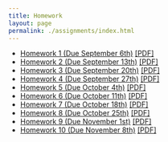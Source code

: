 ```yaml
---
title: Homework
layout: page
permalink: ./assignments/index.html
---
```


- [Homework 1 (Due September 6th)](./homework1.html) [[PDF]](./homework1.pdf)
- [Homework 2 (Due September 13th)](./homework2.html) [[PDF]](./homework2.pdf)
- [Homework 3 (Due September 20th)](./homework3.html) [[PDF]](./homework3.pdf)
- [Homework 4 (Due September 27th)](./homework4.html) [[PDF]](./homework4.pdf)
- [Homework 5 (Due October 4th)](./homework5.html) [[PDF]](./homework5.pdf)
- [Homework 6 (Due October 11th)](./homework6.html) [[PDF]](./homework6.pdf)
- [Homework 7 (Due October 18th)](./homework7.html) [[PDF]](./homework7.pdf)
- [Homework 8 (Due October 25th)](./homework8.html) [[PDF]](./homework8.pdf)
- [Homework 9 (Due November 1st)](./homework9.html) [[PDF]](./homework9.pdf)
- [Homework 10 (Due November 8th)](./homework10.html) [[PDF]](./homework10.pdf)
